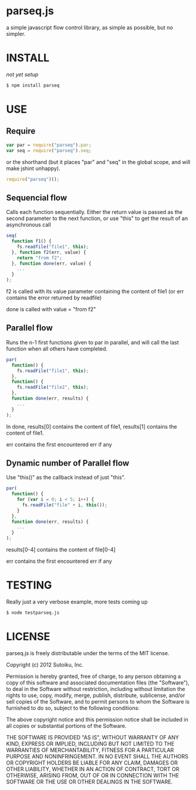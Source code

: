 # parseq.js

a simple javascript flow control library, as simple as possible, but no simpler.

# INSTALL
*not yet setup*
```bash
$ npm install parseq
```

# USE

## Require
```javascript
var par = require("parseq").par;
var seq = require("parseq").seq;
```

or the shorthand (but it places "par" and "seq" in the global scope, and will make jshint unhappy).

```javascript
require("parseq")();
```

## Sequencial flow
Calls each function sequentially.  Either the return value is passed as the second parameter to the next function, or
use "this" to get the result of an asynchronous call

```javascript
seq(
  function f1() {
    fs.readfile("file1", this);
  }, function f2(err, value) {
    return "from f2";
  }, function done(err, value) {
    ...
  }
);
```

f2 is called with its value parameter containing the content of file1 (or err contains the error returned by readfile)

done is called with value = "from f2"

## Parallel flow

Runs the n-1 first functions given to par in parallel, and will call the last function when all others have completed.

```javascript
par(
  function() {
    fs.readFile("file1", this);
  },
  function() {
    fs.readFile("file2", this);
  },
  function done(err, results) {
    ...
  }
);
```
In done, results[0] contains the content of file1, results[1] contains the content of file1.

err contains the first encountered err if any

## Dynamic number of Parallel flow

Use "this()" as the callback instead of just "this".

```javascript
par(
  function() {
    for (var i = 0; i < 5; i++) {
      fs.readFile("file" + i, this());
    }
  },
  function done(err, results) {
    ...
  }
);
```
results[0-4] contains the content of file[0-4]

err contains the first encountered err if any


# TESTING
Really just a very verbose example, more tests coming up
```bash
$ node testparseq.js
```

# LICENSE
parseq.js is freely distributable under the terms of the MIT license.

Copyright (c) 2012 Sutoiku, Inc.

Permission is hereby granted, free of charge, to any person obtaining a copy of this software and associated
documentation files (the "Software"), to deal in the Software without restriction, including without limitation the
rights to use, copy, modify, merge, publish, distribute, sublicense, and/or sell copies of the Software, and to permit
persons to whom the Software is furnished to do so, subject to the following conditions:

The above copyright notice and this permission notice shall be included in all copies or substantial portions of the
Software.

THE SOFTWARE IS PROVIDED "AS IS", WITHOUT WARRANTY OF ANY KIND, EXPRESS OR IMPLIED, INCLUDING BUT NOT LIMITED TO THE
WARRANTIES OF MERCHANTABILITY, FITNESS FOR A PARTICULAR PURPOSE AND NONINFRINGEMENT. IN NO EVENT SHALL THE AUTHORS OR
COPYRIGHT HOLDERS BE LIABLE FOR ANY CLAIM, DAMAGES OR OTHER LIABILITY, WHETHER IN AN ACTION OF CONTRACT, TORT OR
OTHERWISE, ARISING FROM, OUT OF OR IN CONNECTION WITH THE SOFTWARE OR THE USE OR OTHER DEALINGS IN THE SOFTWARE.